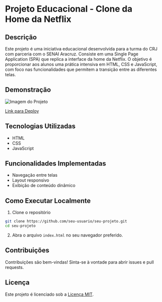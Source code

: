 # Projeto Educacional - Clone da Home da Netflix

## Descrição
Este projeto é uma iniciativa educacional desenvolvida para a turma do CRJ com parceria com o SENAI Aracruz. Consiste em uma Single Page Application (SPA) que replica a interface da home da Netflix. O objetivo é proporcionar aos alunos uma prática intensiva em HTML, CSS e JavaScript, com foco nas funcionalidades que permitem a transição entre as diferentes telas.

## Demonstração
![Imagem do Projeto](https://cdn.discordapp.com/attachments/947324026236330018/1203010671579500564/image.png?ex=65cf89fe&is=65bd14fe&hm=67f603598e421929947366af031a85822355b098c4cc0df60e966b4bb2cebff0&) <!-- Substitua 'url_da_imagem' pelo URL da imagem do seu projeto -->

[Link para Deploy](url_do_deploy) <!-- Substitua 'url_do_deploy' pelo URL do deploy do seu projeto -->

## Tecnologias Utilizadas
- HTML
- CSS
- JavaScript

## Funcionalidades Implementadas
- Navegação entre telas
- Layout responsivo
- Exibição de conteúdo dinâmico

## Como Executar Localmente
1. Clone o repositório
```bash
git clone https://github.com/seu-usuario/seu-projeto.git
cd seu-projeto
```

2. Abra o arquivo `index.html` no seu navegador preferido.

## Contribuições
Contribuições são bem-vindas! Sinta-se à vontade para abrir issues e pull requests.

## Licença
Este projeto é licenciado sob a [Licença MIT](LICENSE).

